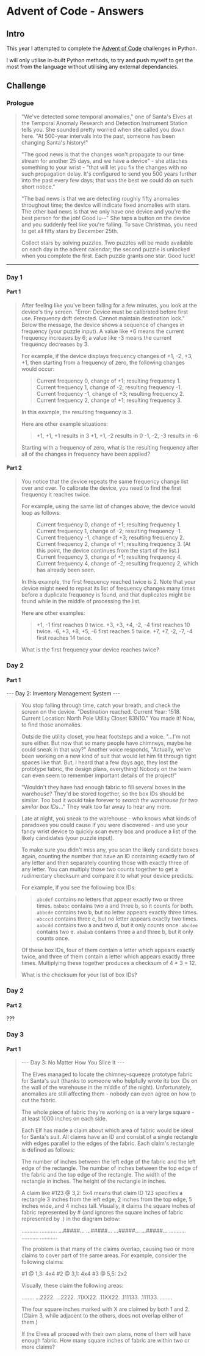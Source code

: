 # Advent of Code - Answers

## Intro
This year I attempted to complete the [Advent of Code](https://adventofcode.com "Advent of Code Homepage") challenges in Python.

I will only utilise in-built Python methods, to try and push myself to get the most from the language without utilising any external dependancies.

## Challenge

### Prologue

> "We've detected some temporal anomalies," one of Santa's Elves at the Temporal Anomaly Research and Detection Instrument Station tells you. She sounded pretty worried when she called you down here. "At 500-year intervals into the past, someone has been changing Santa's history!"
>
> "The good news is that the changes won't propagate to our time stream for another 25 days, and we have a device" - she attaches something to your wrist - "that will let you fix the changes with no such propagation delay. It's configured to send you 500 years further into the past every few days; that was the best we could do on such short notice."
>
> "The bad news is that we are detecting roughly fifty anomalies throughout time; the device will indicate fixed anomalies with stars. The other bad news is that we only have one device and you're the best person for the job! Good lu--" She taps a button on the device and you suddenly feel like you're falling. To save Christmas, you need to get all fifty stars by December 25th.
>
> Collect stars by solving puzzles. Two puzzles will be made available on each day in the advent calendar; the second puzzle is unlocked when you complete the first. Each puzzle grants one star. Good luck!

___

### Day 1

#### Part 1

> After feeling like you've been falling for a few minutes, you look at the device's tiny screen. "Error: Device must be calibrated before first use. Frequency drift detected. Cannot maintain destination lock." Below the message, the device shows a sequence of changes in frequency (your puzzle input). A value like +6 means the current frequency increases by 6; a value like -3 means the current frequency decreases by 3.
>
> For example, if the device displays frequency changes of +1, -2, +3, +1, then starting from a frequency of zero, the following changes would occur:
>
>   >   Current frequency  0, change of +1; resulting frequency  1.
>   >   Current frequency  1, change of -2; resulting frequency -1.
>   >   Current frequency -1, change of +3; resulting frequency  2.
>   >   Current frequency  2, change of +1; resulting frequency  3.
>
> In this example, the resulting frequency is 3.
>
> Here are other example situations:
>
>   >    +1, +1, +1 results in  3
>   >    +1, +1, -2 results in  0
>   >    -1, -2, -3 results in -6
>
> Starting with a frequency of zero, what is the resulting frequency after all of the changes in frequency have been applied?

#### Part 2

> You notice that the device repeats the same frequency change list over and over. To calibrate the device, you need to find the first frequency it reaches twice.
>
> For example, using the same list of changes above, the device would loop as follows:
>
>   >    Current frequency  0, change of +1; resulting frequency  1.
>   >    Current frequency  1, change of -2; resulting frequency -1.
>   >    Current frequency -1, change of +3; resulting frequency  2.
>   >    Current frequency  2, change of +1; resulting frequency  3.
>   >    (At this point, the device continues from the start of the list.)
>   >    Current frequency  3, change of +1; resulting frequency  4.
>   >    Current frequency  4, change of -2; resulting frequency  2, which has already been seen.
>
> In this example, the first frequency reached twice is 2. Note that your device might need to repeat its list of frequency changes many times before a duplicate frequency is found, and that duplicates might be found while in the middle of processing the list.
>
> Here are other examples:
>
>   >    +1, -1 first reaches 0 twice.
>   >    +3, +3, +4, -2, -4 first reaches 10 twice.
>   >    -6, +3, +8, +5, -6 first reaches 5 twice.
>   >    +7, +7, -2, -7, -4 first reaches 14 twice.
>
> What is the first frequency your device reaches twice?

### Day 2

#### Part 1

--- Day 2: Inventory Management System ---

> You stop falling through time, catch your breath, and check the screen on the device. "Destination reached. Current Year: 1518. Current Location: North Pole Utility Closet 83N10." You made it! Now, to find those anomalies.
>
> Outside the utility closet, you hear footsteps and a voice. "...I'm not sure either. But now that so many people have chimneys, maybe he could sneak in that way?" Another voice responds, "Actually, we've been working on a new kind of suit that would let him fit through tight spaces like that. But, I heard that a few days ago, they lost the prototype fabric, the design plans, everything! Nobody on the team can even seem to remember important details of the project!"
>
> "Wouldn't they have had enough fabric to fill several boxes in the warehouse? They'd be stored together, so the box IDs should be similar. Too bad it would take forever to *search the warehouse for two similar box IDs*..." They walk too far away to hear any more.

> Late at night, you sneak to the warehouse - who knows what kinds of paradoxes you could cause if you were discovered - and use your fancy wrist device to quickly scan every box and produce a list of the likely candidates (your puzzle input).
>
> To make sure you didn't miss any, you scan the likely candidate boxes again, counting the number that have an ID containing exactly two of any letter and then separately counting those with exactly three of any letter. You can multiply those two counts together to get a rudimentary checksum and compare it to what your device predicts.
>
> For example, if you see the following box IDs:

>    > `abcdef` contains no letters that appear exactly two or three times.
>    > `bababc` contains two a and three b, so it counts for both.
>    > `abbcde` contains two b, but no letter appears exactly three times.
>    > `abcccd` contains three c, but no letter appears exactly two times.
>    > `aabcdd` contains two a and two d, but it only counts once.
>    > `abcdee` contains two e.
>    > `ababab` contains three a and three b, but it only counts once.
>
> Of these box IDs, four of them contain a letter which appears exactly twice, and three of them contain a letter which appears exactly three times. Multiplying these together produces a checksum of 4 * 3 = 12.
>
> What is the checksum for your list of box IDs?

### Day 2

#### Part 2

???


### Day 3

#### Part 1

> --- Day 3: No Matter How You Slice It ---
>
> The Elves managed to locate the chimney-squeeze prototype fabric for Santa's suit (thanks to someone who helpfully wrote its box IDs on the wall of the warehouse in the middle of the night). Unfortunately, anomalies are still affecting them - nobody can even agree on how to cut the fabric.
>
> The whole piece of fabric they're working on is a very large square - at least 1000 inches on each side.
>
> Each Elf has made a claim about which area of fabric would be ideal for Santa's suit. All claims have an ID and consist of a single rectangle with edges parallel to the edges of the fabric. Each claim's rectangle is defined as follows:
>
>    The number of inches between the left edge of the fabric and the left edge of the rectangle.
>    The number of inches between the top edge of the fabric and the top edge of the rectangle.
>    The width of the rectangle in inches.
>    The height of the rectangle in inches.
>
> A claim like #123 @ 3,2: 5x4 means that claim ID 123 specifies a rectangle 3 inches from the left edge, 2 inches from the top edge, 5 inches wide, and 4 inches tall. Visually, it claims the square inches of fabric represented by # (and ignores the square inches of fabric represented by .) in the diagram below:
>
> ...........
> ...........
> ...#####...
> ...#####...
> ...#####...
> ...#####...
> ...........
> ...........
> ...........
>
> The problem is that many of the claims overlap, causing two or more claims to cover part of the same areas. For example, consider the following claims:
>
> #1 @ 1,3: 4x4
> #2 @ 3,1: 4x4
> #3 @ 5,5: 2x2
>
> Visually, these claim the following areas:
>
> ........
> ...2222.
> ...2222.
> .11XX22.
> .11XX22.
> .111133.
> .111133.
> ........
>
> The four square inches marked with X are claimed by both 1 and 2. (Claim 3, while adjacent to the others, does not overlap either of them.)
>
> If the Elves all proceed with their own plans, none of them will have enough fabric. How many square inches of fabric are within two or more claims?
>
